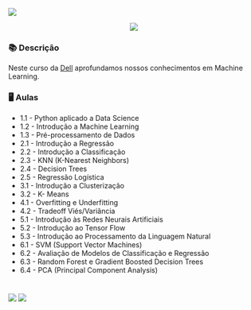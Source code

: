 ![](https://uploaddeimagens.com.br/images/003/603/729/full/68747470733a2f2f75706c6f61646465696d6167656e732e636f6d2e62722f696d616765732f3030332f3532332f3231332f6f726967696e616c2f53656d5f7425433325414474756c6f2e706e673f31363336313531343938.png?1640543585)

<p align="center">
<img src="https://img.shields.io/static/v1?label=Status&message=FINALIZADO&color=blue&style=for-the-badge"/>
</p>

### 📚  Descrição

Neste curso da [Dell](http://leadfortaleza.com.br/dal/nossos-cursos/) aprofundamos nossos conhecimentos em Machine Learning. 

### 🖥️  Aulas 

- 1.1 - Python aplicado a Data Science
- 1.2 - Introdução a Machine Learning
- 1.3 - Pré-processamento de Dados
- 2.1 - Introdução a Regressão
- 2.2 - Introdução a Classificação
- 2.3 - KNN (K-Nearest Neighbors)
- 2.4 - Decision Trees
- 2.5 - Regressão Logística
- 3.1 - Introdução a Clusterização
- 3.2 - K- Means
- 4.1 - Overfitting e Underfitting
- 4.2 - Tradeoff Viés/Variância
- 5.1 - Introdução às Redes Neurais Artificiais
- 5.2 - Introdução ao Tensor Flow
- 5.3 - Introdução ao Processamento da Linguagem Natural
- 6.1 - SVM (Support Vector Machines)
- 6.2 - Avaliação de Modelos de Classificação e Regressão
- 6.3 - Random Forest e Gradient Boosted Decision Trees
- 6.4 - PCA (Principal Component Analysis)


#

<div>
  <a href="https://www.linkedin.com/in/claudia-anjos/" target="_blank"><img src="https://img.shields.io/badge/-LinkedIn-%230077B5?style=for-the-badge&logo=linkedin&logoColor=white" target="_blank"></a>
  <a href="https://medium.com/@ndosanjosc" target="_blank"><img src="https://img.shields.io/badge/Medium-12100E?style=for-the-badge&logo=medium&logoColor=white"></a>
</div>
